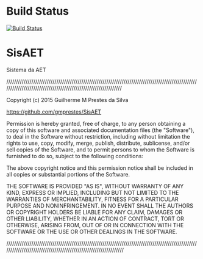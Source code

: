 # Build Status
[![Build Status](https://travis-ci.org/gmprestes/SisAET.svg?branch=master)](https://travis-ci.org/gmprestes/SisAET)

# SisAET
Sistema da AET

///////////////////////////////////////////////////////////////////////////////////////////////////////////////////////////////////////////////////////////////

Copyright (c) 2015 Guilherme M Prestes da Silva

https://github.com/gmprestes/SisAET

Permission is hereby granted, free of charge, to any person obtaining a copy
of this software and associated documentation files (the "Software"), to deal
in the Software without restriction, including without limitation the rights
to use, copy, modify, merge, publish, distribute, sublicense, and/or sell
copies of the Software, and to permit persons to whom the Software is
furnished to do so, subject to the following conditions:

The above copyright notice and this permission notice shall be included in
all copies or substantial portions of the Software.

THE SOFTWARE IS PROVIDED "AS IS", WITHOUT WARRANTY OF ANY KIND, EXPRESS OR
IMPLIED, INCLUDING BUT NOT LIMITED TO THE WARRANTIES OF MERCHANTABILITY,
FITNESS FOR A PARTICULAR PURPOSE AND NONINFRINGEMENT. IN NO EVENT SHALL THE
AUTHORS OR COPYRIGHT HOLDERS BE LIABLE FOR ANY CLAIM, DAMAGES OR OTHER
LIABILITY, WHETHER IN AN ACTION OF CONTRACT, TORT OR OTHERWISE, ARISING FROM,
OUT OF OR IN CONNECTION WITH THE SOFTWARE OR THE USE OR OTHER DEALINGS IN
THE SOFTWARE.

////////////////////////////////////////////////////////////////////////////////////////////////////////////////////////////////////////////////////////////////
